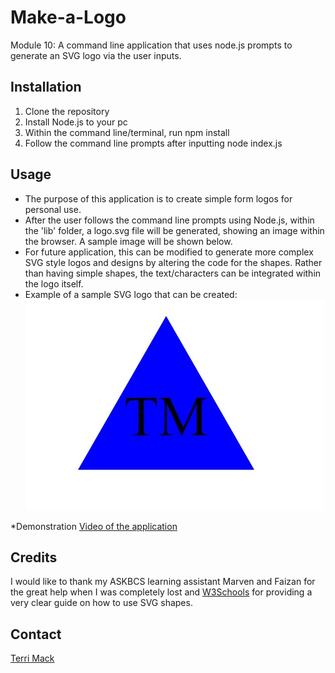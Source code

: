 # Make-a-Logo
Module 10: A command line application that uses node.js prompts to generate an SVG logo via the user inputs.

## Installation
1. Clone the repository
2. Install Node.js to your pc
3. Within the command line/terminal, run npm install
4. Follow the command line prompts after inputting node index.js 

## Usage 
* The purpose of this application is to create simple form logos for personal use. 
* After the user follows the command line prompts using Node.js, within the 'lib' folder, a logo.svg file will be generated, showing an image within the browser. A sample image will be shown below.
* For future application, this can be modified to generate more complex SVG style logos and designs by altering the code for the shapes. Rather than having simple shapes, the text/characters can be integrated within the logo itself. 
* Example of a sample SVG logo that can be created:
![Screenshot](./examples/sample-svg-logo.jpg)

*Demonstration [Video of the application]()

## Credits

I would like to thank my ASKBCS learning assistant Marven and Faizan for the great help when I was completely lost and [W3Schools](https://www.w3schools.com/?gclid=Cj0KCQjwtsCgBhDEARIsAE7RYh23GOF_0vlF06ht_LxkvbjxTPC0kmgQNPK6WKwqNRr6qHeXTrOtTVIaAsxREALw_wcB) for providing a very clear guide on how to use SVG shapes. 

## Contact
[Terri Mack](https://github.com/terrinmack?tab=repositories)
